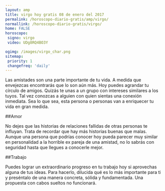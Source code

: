 ```yaml
---
layout: amp
title: virgo hoy gratis 08 de enero del 2017 
permalink: /horoscopo-diario-gratis/amp/virgo/
normallink: /horoscopo-diario-gratis/virgo/
home: FALSE
horoscopo:
 signo: virgo
 video: UDg8RQ4BO3Y

ogimg: /images/virgo_char.png
sitemap:
 priority: 1
 changefreq: 'daily'
---
```



Las amistades son una parte importante de tu vida. A medida que envejezcas encontrarás que lo son aún más. Hoy puedes agrandar tu círculo de amigos. Quizás te unas a un grupo con intereses similares a los tuyos. Tal vez conozcas a alguien con quien sientas una conexión inmediata. Sea lo que sea, esta persona o personas van a enriquecer tu vida en gran medida.

##Amor

No dejes que las historias de relaciones fallidas de otras personas te influyan. Trata de recordar que hay más historias buenas que malas. Aunque una persona que podrías conocer hoy pueda parecer muy similar en personalidad a la horrible ex pareja de una amistad, no lo sabrás con seguridad hasta que llegues a conocerle mejor.

##Trabajo

Puedes lograr un extraordinario progreso en tu trabajo hoy si aprovechas alguna de tus ideas. Para hacerlo, dilucida qué es lo más importante para ti y preséntalo de una manera concreta, sólida y fundamentada. Una propuesta con cabos sueltos no funcionará.
